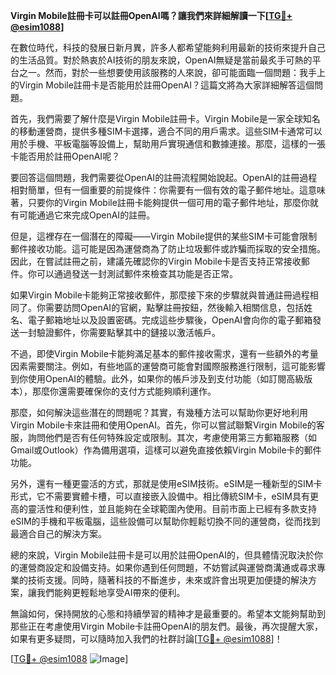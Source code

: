 **Virgin Mobile註冊卡可以註冊OpenAI嗎？讓我們來詳細解讀一下[[TG💪+ @esim1088](https://t.me/s/esim1088)]**

在數位時代，科技的發展日新月異，許多人都希望能夠利用最新的技術來提升自己的生活品質。對於熱衷於AI技術的朋友來說，OpenAI無疑是當前最炙手可熱的平台之一。然而，對於一些想要使用該服務的人來說，卻可能面臨一個問題：我手上的Virgin Mobile註冊卡是否能用於註冊OpenAI？這篇文將為大家詳細解答這個問題。

首先，我們需要了解什麼是Virgin Mobile註冊卡。Virgin Mobile是一家全球知名的移動運營商，提供多種SIM卡選擇，適合不同的用戶需求。這些SIM卡通常可以用於手機、平板電腦等設備上，幫助用戶實現通信和數據連接。那麼，這樣的一張卡能否用於註冊OpenAI呢？

要回答這個問題，我們需要從OpenAI的註冊流程開始說起。OpenAI的註冊過程相對簡單，但有一個重要的前提條件：你需要有一個有效的電子郵件地址。這意味著，只要你的Virgin Mobile註冊卡能夠提供一個可用的電子郵件地址，那麼你就有可能通過它來完成OpenAI的註冊。

但是，這裡存在一個潛在的障礙——Virgin Mobile提供的某些SIM卡可能會限制郵件接收功能。這可能是因為運營商為了防止垃圾郵件或詐騙而採取的安全措施。因此，在嘗試註冊之前，建議先確認你的Virgin Mobile卡是否支持正常接收郵件。你可以通過發送一封測試郵件來檢查其功能是否正常。

如果Virgin Mobile卡能夠正常接收郵件，那麼接下來的步驟就與普通註冊過程相同了。你需要訪問OpenAI的官網，點擊註冊按鈕，然後輸入相關信息，包括姓名、電子郵箱地址以及設置密碼。完成這些步驟後，OpenAI會向你的電子郵箱發送一封驗證郵件，你需要點擊其中的鏈接以激活帳戶。

不過，即使Virgin Mobile卡能夠滿足基本的郵件接收需求，還有一些額外的考量因素需要關注。例如，有些地區的運營商可能會對國際服務進行限制，這可能影響到你使用OpenAI的體驗。此外，如果你的帳戶涉及到支付功能（如訂閱高級版本），那麼你還需要確保你的支付方式能夠順利運作。

那麼，如何解決這些潛在的問題呢？其實，有幾種方法可以幫助你更好地利用Virgin Mobile卡來註冊和使用OpenAI。首先，你可以嘗試聯繫Virgin Mobile的客服，詢問他們是否有任何特殊設定或限制。其次，考慮使用第三方郵箱服務（如Gmail或Outlook）作為備用選項，這樣可以避免直接依賴Virgin Mobile卡的郵件功能。

另外，還有一種更靈活的方式，那就是使用eSIM技術。eSIM是一種新型的SIM卡形式，它不需要實體卡槽，可以直接嵌入設備中。相比傳統SIM卡，eSIM具有更高的靈活性和便利性，並且能夠在全球範圍內使用。目前市面上已經有多款支持eSIM的手機和平板電腦，這些設備可以幫助你輕鬆切換不同的運營商，從而找到最適合自己的解決方案。

總的來說，Virgin Mobile註冊卡是可以用於註冊OpenAI的，但具體情況取決於你的運營商設定和設備支持。如果你遇到任何問題，不妨嘗試與運營商溝通或尋求專業的技術支援。同時，隨著科技的不斷進步，未來或許會出現更加便捷的解決方案，讓我們能夠更輕鬆地享受AI帶來的便利。

無論如何，保持開放的心態和持續學習的精神才是最重要的。希望本文能夠幫助到那些正在考慮使用Virgin Mobile卡註冊OpenAI的朋友們。最後，再次提醒大家，如果有更多疑問，可以隨時加入我們的社群討論[[TG💪+ @esim1088](https://t.me/s/esim1088)]！

[[TG💪+ @esim1088](https://t.me/s/esim1088) ![Image](https://i.postimg.cc/4NQfJmqS/Snipaste-2025-05-13-00-14-12.png)]